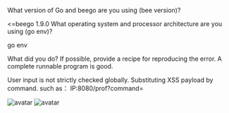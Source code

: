 What version of Go and beego are you using (bee version)?

<=beego 1.9.0 
What operating system and processor architecture are you using (go env)?

go env

What did you do?
If possible, provide a recipe for reproducing the error.
A complete runnable program is good.

User input is not strictly checked globally.
Substituting XSS payload by command.
such as：
IP:8080/prof?command=<script>alert(/XSS/)</script>

![avatar](https://github.com/Kevil-hui/bug-report/blob/master/pic/QQ%E6%88%AA%E5%9B%BE20200503022049.png)
![avatar](https://github.com/Kevil-hui/bug-report/blob/master/pic/QQ%E6%88%AA%E5%9B%BE20200503022448.png)
